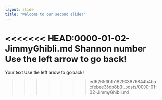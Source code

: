 ```yaml
---
layout: slide
title: "Welcome to our second slide!"
---
```

<<<<<<< HEAD:0000-01-02-JimmyGhibli.md
Shannon number
Use the left arrow to go back!
=======
Your text
Use the left arrow to go back!
>>>>>>> ed6265ffbfb182933876844b4bacfebee38db8b3:_posts/0000-01-02-JimmyGhibli.md
